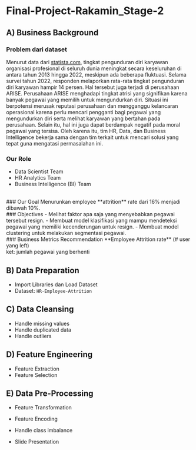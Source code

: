 # Final-Project-Rakamin_Stage-2

## A) Business Background

### Problem dari dataset
Menurut data dari [statista.com](https://www.statista.com/statistics/933710/professional-services-worldwide-employee-attrition/), tingkat pengunduran diri karyawan organisasi profesional di seluruh dunia meningkat secara keseluruhan di antara tahun 2013 hingga 2022, meskipun ada beberapa fluktuasi. Selama survei tahun 2022, responden melaporkan rata-rata tingkat pengunduran diri karyawan hampir 14 persen. Hal tersebut juga terjadi di perusahaan ARISE. Perusahaan ARISE menghadapi tingkat atrisi yang signifikan karena banyak pegawai yang memilih untuk mengundurkan diri. Situasi ini berpotensi merusak reputasi perusahaan dan mengganggu kelancaran operasional karena perlu mencari pengganti bagi pegawai yang mengundurkan diri serta melihat karyawan yang bertahan pada perusahaan. Selain itu, hal ini juga dapat berdampak negatif pada moral pegawai yang tersisa. Oleh karena itu, tim HR, Data, dan Business Intelligence bekerja sama dengan tim terkait untuk mencari solusi yang tepat guna mengatasi permasalahan ini.
<br>
### Our Role
- Data Scientist Team
- HR Analytics Team
- Business Intelligence (BI) Team
<br>
### Our Goal
Menurunkan employee **attrition** rate dari 16% menjadi dibawah 10%.
<br>
### Objectives
- Melihat faktor apa saja yang menyebabkan pegawai tersebut resign.
- Membuat model klasifikasi yang mampu mendeteksi pegawai yang memiliki kecenderungan untuk resign.
- Membuat model clustering untuk melakukan segmentasi pegawai.
<br>
### Business Metrics Recommendation
**Employee Attrition rate** (# user yang left)<br>
ket: jumlah pegawai yang berhenti

## B) Data Preparation
- Import Libraries dan Load Dataset
- Dataset: `HR-Employee-Attrition`

## C) Data Cleansing
- Handle missing values
- Handle duplicated data
- Handle outliers

## D) Feature Engineering
- Feature Extraction
- Feature Selection

## E) Data Pre-Processing
- Feature Transformation
- Feature Encoding
- Handle class imbalance

- Slide Presentation

